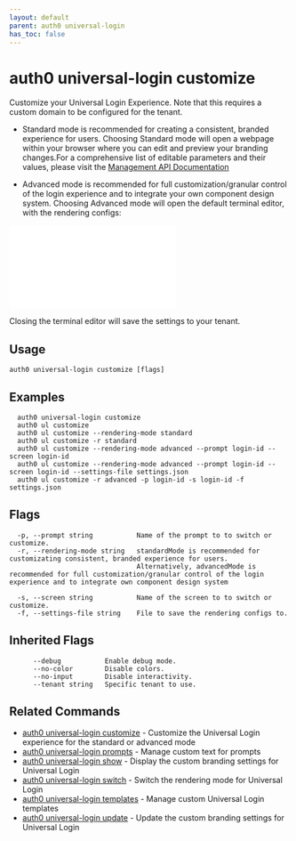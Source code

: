 ```yaml
---
layout: default
parent: auth0 universal-login
has_toc: false
---
```

# auth0 universal-login customize


Customize your Universal Login Experience. Note that this requires a custom domain to be configured for the tenant. 

* Standard mode is recommended for creating a consistent, branded experience for users. Choosing Standard mode will open a webpage
within your browser where you can edit and preview your branding changes.For a comprehensive list of editable parameters and their values,
please visit the [Management API Documentation](https://auth0.com/docs/api/management/v2)

* Advanced mode is recommended for full customization/granular control of the login experience and to integrate your own component design system. 
Choosing Advanced mode will open the default terminal editor, with the rendering configs:

![storybook](settings.json)

Closing the terminal editor will save the settings to your tenant.

## Usage
```
auth0 universal-login customize [flags]
```

## Examples

```
  auth0 universal-login customize
  auth0 ul customize
  auth0 ul customize --rendering-mode standard
  auth0 ul customize -r standard
  auth0 ul customize --rendering-mode advanced --prompt login-id --screen login-id
  auth0 ul customize --rendering-mode advanced --prompt login-id --screen login-id --settings-file settings.json
  auth0 ul customize -r advanced -p login-id -s login-id -f settings.json
```


## Flags

```
  -p, --prompt string           Name of the prompt to to switch or customize.
  -r, --rendering-mode string   standardMode is recommended for customizating consistent, branded experience for users.
                                Alternatively, advancedMode is recommended for full customization/granular control of the login experience and to integrate own component design system
                                
  -s, --screen string           Name of the screen to to switch or customize.
  -f, --settings-file string    File to save the rendering configs to.
```


## Inherited Flags

```
      --debug           Enable debug mode.
      --no-color        Disable colors.
      --no-input        Disable interactivity.
      --tenant string   Specific tenant to use.
```


## Related Commands

- [auth0 universal-login customize](auth0_universal-login_customize.md) - Customize the Universal Login experience for the standard or advanced mode
- [auth0 universal-login prompts](auth0_universal-login_prompts.md) - Manage custom text for prompts
- [auth0 universal-login show](auth0_universal-login_show.md) - Display the custom branding settings for Universal Login
- [auth0 universal-login switch](auth0_universal-login_switch.md) - Switch the rendering mode for Universal Login
- [auth0 universal-login templates](auth0_universal-login_templates.md) - Manage custom Universal Login templates
- [auth0 universal-login update](auth0_universal-login_update.md) - Update the custom branding settings for Universal Login


